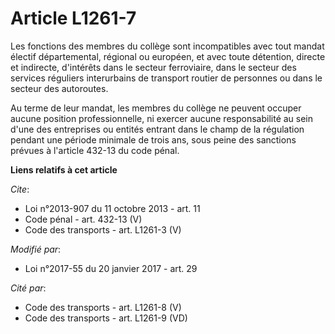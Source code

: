 # Article L1261-7

Les fonctions des membres du collège sont incompatibles avec tout mandat électif départemental, régional ou européen, et avec
toute détention, directe et indirecte, d'intérêts dans le secteur ferroviaire, dans le secteur des services réguliers
interurbains de transport routier de personnes ou dans le secteur des autoroutes. 

Au terme de leur mandat, les membres du collège ne peuvent occuper aucune position professionnelle, ni exercer aucune
responsabilité au sein d'une des entreprises ou entités entrant dans le champ de la régulation pendant une période minimale
de trois ans, sous peine des sanctions prévues à l'article 432-13 du code pénal.

**Liens relatifs à cet article**

_Cite_:

  - Loi n°2013-907 du 11 octobre 2013 - art. 11
  - Code pénal - art. 432-13 (V)
  - Code des transports - art. L1261-3 (V)

_Modifié par_:

  - Loi n°2017-55 du 20 janvier 2017 - art. 29

_Cité par_:

  - Code des transports - art. L1261-8 (V)
  - Code des transports - art. L1261-9 (VD)
